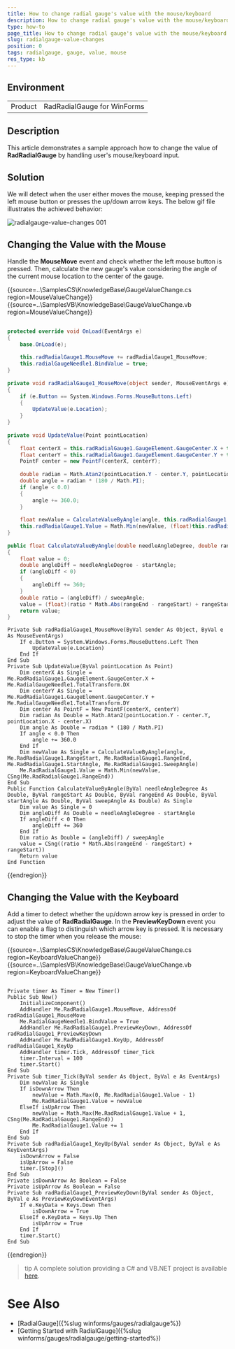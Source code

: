 ```yaml
---
title: How to change radial gauge's value with the mouse/keyboard 
description: How to change radial gauge's value with the mouse/keyboard 
type: how-to
page_title: How to change radial gauge's value with the mouse/keyboard 
slug: radialgauge-value-changes
position: 0 
tags: radialgauge, gauge, value, mouse
res_type: kb
---
```


## Environment
<table>
	<tr>
		<td>Product</td>
		<td>RadRadialGauge for WinForms</td>
	</tr>
</table>


## Description
This article demonstrates a sample approach how to change the value of **RadRadialGauge** by handling user's mouse/keyboard input.
 
## Solution

We will detect when the user either moves the mouse, keeping pressed the left mouse button or presses the up/down arrow keys. The below gif file illustrates the achieved behavior:

![radialgauge-value-changes 001](images/radialgauge-value-changes001.gif)


## Changing the Value with the Mouse

Handle the **MouseMove** event and check whether the left mouse button is pressed. Then, calculate the new gauge's value considering the angle of the current mouse location to the center of the gauge. 

{{source=..\SamplesCS\KnowledgeBase\GaugeValueChange.cs region=MouseValueChange}} 
{{source=..\SamplesVB\KnowledgeBase\GaugeValueChange.vb region=MouseValueChange}}

````C#
        
protected override void OnLoad(EventArgs e)
{
    base.OnLoad(e);
    
    this.radRadialGauge1.MouseMove += radRadialGauge1_MouseMove; 
    this.radialGaugeNeedle1.BindValue = true;
}
        
private void radRadialGauge1_MouseMove(object sender, MouseEventArgs e)
{
    if (e.Button == System.Windows.Forms.MouseButtons.Left)
    {
        UpdateValue(e.Location);
    }
}
        
private void UpdateValue(Point pointLocation)
{
    float centerX = this.radRadialGauge1.GaugeElement.GaugeCenter.X + this.radialGaugeNeedle1.TotalTransform.DX;
    float centerY = this.radRadialGauge1.GaugeElement.GaugeCenter.Y + this.radialGaugeNeedle1.TotalTransform.DY;
    PointF center = new PointF(centerX, centerY);
    
    double radian = Math.Atan2(pointLocation.Y - center.Y, pointLocation.X - center.X);
    double angle = radian * (180 / Math.PI);
    if (angle < 0.0)
    {
        angle += 360.0;
    }
    
    float newValue = CalculateValueByAngle(angle, this.radRadialGauge1.RangeStart, this.radRadialGauge1.RangeEnd, this.radRadialGauge1.StartAngle, this.radRadialGauge1.SweepAngle);
    this.radRadialGauge1.Value = Math.Min(newValue, (float)this.radRadialGauge1.RangeEnd);
}
        
public float CalculateValueByAngle(double needleAngleDegree, double rangeStart, double rangeEnd, double startAngle, double sweepAngle)
{
    float value = 0;
    double angleDiff = needleAngleDegree - startAngle;
    if (angleDiff < 0)
    {
        angleDiff += 360;
    }
    double ratio = (angleDiff) / sweepAngle;
    value = (float)(ratio * Math.Abs(rangeEnd - rangeStart) + rangeStart);
    return value;
}

````
````VB.NET
Private Sub radRadialGauge1_MouseMove(ByVal sender As Object, ByVal e As MouseEventArgs)
    If e.Button = System.Windows.Forms.MouseButtons.Left Then
        UpdateValue(e.Location)
    End If
End Sub
Private Sub UpdateValue(ByVal pointLocation As Point)
    Dim centerX As Single = Me.RadRadialGauge1.GaugeElement.GaugeCenter.X + Me.RadialGaugeNeedle1.TotalTransform.DX
    Dim centerY As Single = Me.RadRadialGauge1.GaugeElement.GaugeCenter.Y + Me.RadialGaugeNeedle1.TotalTransform.DY
    Dim center As PointF = New PointF(centerX, centerY)
    Dim radian As Double = Math.Atan2(pointLocation.Y - center.Y, pointLocation.X - center.X)
    Dim angle As Double = radian * (180 / Math.PI)
    If angle < 0.0 Then
        angle += 360.0
    End If
    Dim newValue As Single = CalculateValueByAngle(angle, Me.RadRadialGauge1.RangeStart, Me.RadRadialGauge1.RangeEnd, Me.RadRadialGauge1.StartAngle, Me.RadRadialGauge1.SweepAngle)
    Me.RadRadialGauge1.Value = Math.Min(newValue, CSng(Me.RadRadialGauge1.RangeEnd))
End Sub
Public Function CalculateValueByAngle(ByVal needleAngleDegree As Double, ByVal rangeStart As Double, ByVal rangeEnd As Double, ByVal startAngle As Double, ByVal sweepAngle As Double) As Single
    Dim value As Single = 0
    Dim angleDiff As Double = needleAngleDegree - startAngle
    If angleDiff < 0 Then
        angleDiff += 360
    End If
    Dim ratio As Double = (angleDiff) / sweepAngle
    value = CSng((ratio * Math.Abs(rangeEnd - rangeStart) + rangeStart))
    Return value
End Function

````

{{endregion}}

## Changing the Value with the Keyboard

Add a timer to detect whether the up/down arrow key is pressed in order to adjust the value of **RadRadialGauge**. In the **PreviewKeyDown** event you can enable a flag to distinguish which arrow key is pressed. It is necessary to stop the timer when you release the mouse:

{{source=..\SamplesCS\KnowledgeBase\GaugeValueChange.cs region=KeyboardValueChange}} 
{{source=..\SamplesVB\KnowledgeBase\GaugeValueChange.vb region=KeyboardValueChange}}

````C#
````
````VB.NET
Private timer As Timer = New Timer()
Public Sub New()
    InitializeComponent()
    AddHandler Me.RadRadialGauge1.MouseMove, AddressOf radRadialGauge1_MouseMove
    Me.RadialGaugeNeedle1.BindValue = True
    AddHandler Me.RadRadialGauge1.PreviewKeyDown, AddressOf radRadialGauge1_PreviewKeyDown
    AddHandler Me.RadRadialGauge1.KeyUp, AddressOf radRadialGauge1_KeyUp
    AddHandler timer.Tick, AddressOf timer_Tick
    timer.Interval = 100
    timer.Start()
End Sub
Private Sub timer_Tick(ByVal sender As Object, ByVal e As EventArgs)
    Dim newValue As Single
    If isDownArrow Then
        newValue = Math.Max(0, Me.RadRadialGauge1.Value - 1)
        Me.RadRadialGauge1.Value = newValue
    ElseIf isUpArrow Then
        newValue = Math.Max(Me.RadRadialGauge1.Value + 1, CSng(Me.RadRadialGauge1.RangeEnd))
        Me.RadRadialGauge1.Value += 1
    End If
End Sub
Private Sub radRadialGauge1_KeyUp(ByVal sender As Object, ByVal e As KeyEventArgs)
    isDownArrow = False
    isUpArrow = False
    timer.[Stop]()
End Sub
Private isDownArrow As Boolean = False
Private isUpArrow As Boolean = False
Private Sub radRadialGauge1_PreviewKeyDown(ByVal sender As Object, ByVal e As PreviewKeyDownEventArgs)
    If e.KeyData = Keys.Down Then
        isDownArrow = True
    ElseIf e.KeyData = Keys.Up Then
        isUpArrow = True
    End If
    timer.Start()
End Sub

````

{{endregion}}

>tip A complete solution providing a C# and VB.NET project is available [here](https://github.com/telerik/winforms-sdk/tree/master/RadialGauge/GaugeValueChange).

# See Also

 * [RadialGauge]({%slug winforms/gauges/radialgauge%})
 * [Getting Started with RadialGauge]({%slug winforms/gauges/radialgauge/getting-started%})


